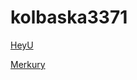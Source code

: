 # kolbaska3371
[HeyU](kolbaska3371.github.io/HeyU1 "Сайт мобильного приложения")

[Merkury](kolbaska3371.github.io/Merkury1 "Сайт по верстка HTML макетов")
